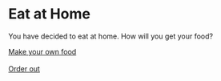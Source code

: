 # Eat at Home

You have decided to eat at home. How will you get your food?

[Make your own food](what-to-make.md)<br><br>
[Order out](food-app.md)
